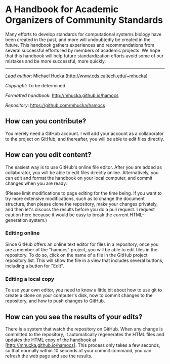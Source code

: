 A Handbook for Academic Organizers of Community Standards
=========================================================

Many efforts to develop standards for computational systems biology have been created in the past, and more will undoubtedly be created in the future.  This handbook gathers experiences and recommendations from several successful efforts led by members of academic projects.  We hope that this handbook will help future standardization efforts avoid some of our mistakes and be more successful, more quickly.

----

*Lead author*:  Michael Hucka (http://www.cds.caltech.edu/~mhucka)

*Copyright*:    To be determined.

*Formatted handbook*: http://mhucka.github.io/hamocs

*Repository*:   https://github.com/mhucka/hamocs


How can you contribute?
-----------------------

You merely need a GitHub account.  I will add your account as a collaborator to the project on GitHub, and thereafter, you will be able to edit files directly.

How can you edit content?
-------------------------

The easiest way is to use GitHub's online file editor.  After you are added as collaborator, you will be able to edit files directly online.  Alternatively, you can edit and format the handbook on your local computer, and commit changes when you are ready.

(Please limit modifications to page editing for the time being.  If you want to try more extensive modifications, such as to change the document structure, then please clone the repository, make your changes privately, and then let's discuss the results before you do a pull request.  I request caution here because it would be easy to break the current HTML-generation system.)

### Editing online

Since GitHub offers an online text editor for files in a repository, once you are a member of the "hamocs" project, you will be able to edit files in the repository.  To do so, click on the name of a file in the GitHub project repository list.  This will show the file in a view that includes several buttons, including a button for "Edit".

### Editing a local copy

To use your own editor, you need to know a little bit about how to use git to create a clone on your computer's disk, how to commit changes to the repository, and how to push changes to GitHub.


How can you see the results of your edits?
-----------------------------------------

There is a system that watch the repository on GitHub.  When any change is committed to the repository, it automatically regenerates the HTML files and updates the HTML copy of the handbook at [http://mhucka.github.io/hamocs].  This process only takes a few seconds, so that normally within 10 seconds of your commit command, you can refresh the web page and see the results.

